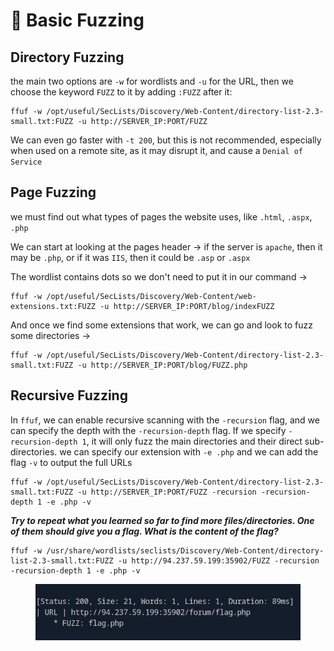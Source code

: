 # 💎 Basic Fuzzing

## Directory Fuzzing

the main two options are `-w` for wordlists and `-u` for the URL, then we choose the keyword `FUZZ` to it by adding `:FUZZ` after it:

```shell-session
ffuf -w /opt/useful/SecLists/Discovery/Web-Content/directory-list-2.3-small.txt:FUZZ -u http://SERVER_IP:PORT/FUZZ
```

We can even go faster with `-t 200`, but this is not recommended, especially when used on a remote site, as it may disrupt it, and cause a `Denial of Service`

## Page Fuzzing

we must find out what types of pages the website uses, like `.html`, `.aspx`, `.php`

We can start at looking at the pages header -> if the server is `apache`, then it may be `.php`, or if it was `IIS`, then it could be `.asp` or `.aspx`

The wordlist contains dots so we don't need to put it in our command ->

```shell-session
ffuf -w /opt/useful/SecLists/Discovery/Web-Content/web-extensions.txt:FUZZ -u http://SERVER_IP:PORT/blog/indexFUZZ
```

And once we find some extensions that work, we can go and look to fuzz some directories ->

```shell-session
ffuf -w /opt/useful/SecLists/Discovery/Web-Content/directory-list-2.3-small.txt:FUZZ -u http://SERVER_IP:PORT/blog/FUZZ.php
```

## Recursive Fuzzing

In `ffuf`, we can enable recursive scanning with the `-recursion` flag, and we can specify the depth with the `-recursion-depth` flag. If we specify `-recursion-depth 1`, it will only fuzz the main directories and their direct sub-directories. we can specify our extension with `-e .php` and we can add the flag `-v` to output the full URLs

```shell-session
ffuf -w /opt/useful/SecLists/Discovery/Web-Content/directory-list-2.3-small.txt:FUZZ -u http://SERVER_IP:PORT/FUZZ -recursion -recursion-depth 1 -e .php -v
```

_**Try to repeat what you learned so far to find more files/directories. One of them should give you a flag. What is the content of the flag?**_

```
ffuf -w /usr/share/wordlists/seclists/Discovery/Web-Content/directory-list-2.3-small.txt:FUZZ -u http://94.237.59.199:35902/FUZZ -recursion -recursion-depth 1 -e .php -v
```

<figure><img src="../../../.gitbook/assets/image (2) (1) (1) (1) (1) (1) (1) (1).png" alt=""><figcaption></figcaption></figure>
